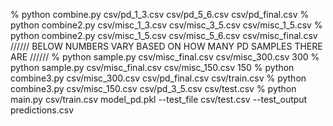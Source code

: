 % python combine.py csv/pd_1_3.csv csv/pd_5_6.csv csv/pd_final.csv
% python combine2.py csv/misc_1_3.csv csv/misc_3_5.csv csv/misc_1_5.csv
% python combine2.py csv/misc_1_5.csv csv/misc_5_6.csv csv/misc_final.csv
////// BELOW NUMBERS VARY BASED ON HOW MANY PD SAMPLES THERE ARE //////
% python sample.py csv/misc_final.csv csv/misc_300.csv 300
% python sample.py csv/misc_final.csv csv/misc_150.csv 150
% python combine3.py csv/misc_300.csv csv/pd_final.csv csv/train.csv
% python combine3.py csv/misc_150.csv csv/pd_3_5.csv csv/test.csv
% python main.py csv/train.csv model_pd.pkl --test_file csv/test.csv --test_output predictions.csv
